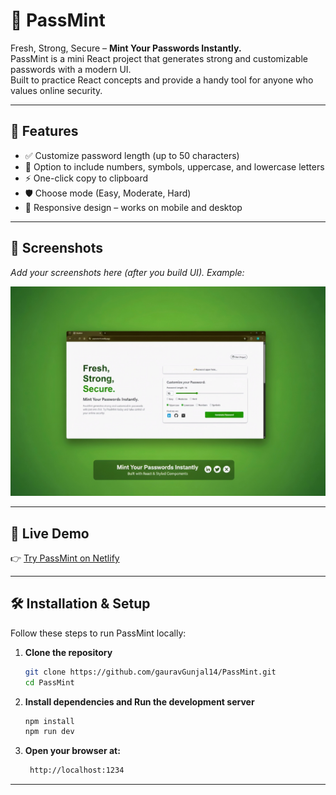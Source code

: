 # 🔑 PassMint

Fresh, Strong, Secure – **Mint Your Passwords Instantly.**  
PassMint is a mini React project that generates strong and customizable passwords with a modern UI.  
Built to practice React concepts and provide a handy tool for anyone who values online security.  

---

## 🌟 Features

- ✅ Customize password length (up to 50 characters)  
- 🔢 Option to include numbers, symbols, uppercase, and lowercase letters  
- ⚡ One-click copy to clipboard  
- 🛡️ Choose mode (Easy, Moderate, Hard)  
- 📱 Responsive design – works on mobile and desktop  

---

## 📸 Screenshots

_Add your screenshots here (after you build UI). Example:_  

![PassMint Screenshot](./public/screenshot.png)

---

## 🚀 Live Demo

👉 [Try PassMint on Netlify](https://passmint14.netlify.app/)  

---

## 🛠️ Installation & Setup

Follow these steps to run PassMint locally:  

1. **Clone the repository**
   ```bash
   git clone https://github.com/gauravGunjal14/PassMint.git
   cd PassMint

2. **Install dependencies and Run the development server**
   ```bash
   npm install
   npm run dev

3. **Open your browser at:**
   ```bash
    http://localhost:1234
---
